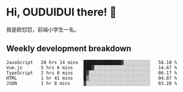 # Hi, OUDUIDUI there!  👋

[comment]: <> ([<img align="right" width="50%" src="https://github-readme-stats.vercel.app/api?username=OUDUIDUI&theme=dark&show_icons=true">]&#40;https://metrics.lecoq.io/OUDUIDUI?template=classic&#41;)

我是欧怼怼，前端小学生一名。

##  Weekly development breakdown

<!--START_SECTION:waka-->
```text
JavaScript   20 hrs 14 mins  ██████████████▓░░░░░░░░░░   58.10 % 
Vue.js       5 hrs 6 mins    ███▓░░░░░░░░░░░░░░░░░░░░░   14.67 % 
TypeScript   2 hrs 8 mins    █▓░░░░░░░░░░░░░░░░░░░░░░░   06.17 % 
HTML         1 hr 41 mins    █▒░░░░░░░░░░░░░░░░░░░░░░░   04.87 % 
JSON         1 hr 8 mins     ▓░░░░░░░░░░░░░░░░░░░░░░░░   03.28 % 
```
<!--END_SECTION:waka-->